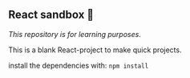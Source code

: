 
## React sandbox 🦕
*This repository is for learning purposes.*

This is a blank React-project to make quick projects.

install the dependencies with:
`npm install`